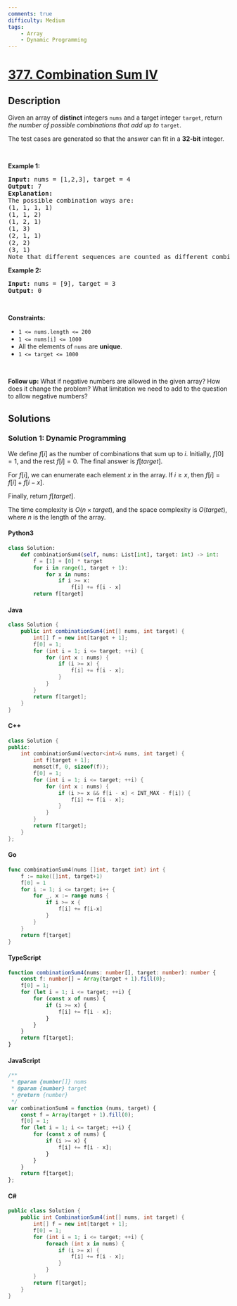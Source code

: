 ```yaml
---
comments: true
difficulty: Medium
tags:
    - Array
    - Dynamic Programming
---
```


<!-- problem:start -->

# [377. Combination Sum IV](https://leetcode.com/problems/combination-sum-iv)

## Description

<!-- description:start -->

<p>Given an array of <strong>distinct</strong> integers <code>nums</code> and a target integer <code>target</code>, return <em>the number of possible combinations that add up to</em>&nbsp;<code>target</code>.</p>

<p>The test cases are generated so that the answer can fit in a <strong>32-bit</strong> integer.</p>

<p>&nbsp;</p>
<p><strong class="example">Example 1:</strong></p>

<pre>
<strong>Input:</strong> nums = [1,2,3], target = 4
<strong>Output:</strong> 7
<strong>Explanation:</strong>
The possible combination ways are:
(1, 1, 1, 1)
(1, 1, 2)
(1, 2, 1)
(1, 3)
(2, 1, 1)
(2, 2)
(3, 1)
Note that different sequences are counted as different combinations.
</pre>

<p><strong class="example">Example 2:</strong></p>

<pre>
<strong>Input:</strong> nums = [9], target = 3
<strong>Output:</strong> 0
</pre>

<p>&nbsp;</p>
<p><strong>Constraints:</strong></p>

<ul>
	<li><code>1 &lt;= nums.length &lt;= 200</code></li>
	<li><code>1 &lt;= nums[i] &lt;= 1000</code></li>
	<li>All the elements of <code>nums</code> are <strong>unique</strong>.</li>
	<li><code>1 &lt;= target &lt;= 1000</code></li>
</ul>

<p>&nbsp;</p>
<p><strong>Follow up:</strong> What if negative numbers are allowed in the given array? How does it change the problem? What limitation we need to add to the question to allow negative numbers?</p>

<!-- description:end -->

## Solutions

<!-- solution:start -->

### Solution 1: Dynamic Programming

We define $f[i]$ as the number of combinations that sum up to $i$. Initially, $f[0] = 1$, and the rest $f[i] = 0$. The final answer is $f[target]$.

For $f[i]$, we can enumerate each element $x$ in the array. If $i \ge x$, then $f[i] = f[i] + f[i - x]$.

Finally, return $f[target]$.

The time complexity is $O(n \times target)$, and the space complexity is $O(target)$, where $n$ is the length of the array.

<!-- tabs:start -->

#### Python3

```python
class Solution:
    def combinationSum4(self, nums: List[int], target: int) -> int:
        f = [1] + [0] * target
        for i in range(1, target + 1):
            for x in nums:
                if i >= x:
                    f[i] += f[i - x]
        return f[target]
```

#### Java

```java
class Solution {
    public int combinationSum4(int[] nums, int target) {
        int[] f = new int[target + 1];
        f[0] = 1;
        for (int i = 1; i <= target; ++i) {
            for (int x : nums) {
                if (i >= x) {
                    f[i] += f[i - x];
                }
            }
        }
        return f[target];
    }
}
```

#### C++

```cpp
class Solution {
public:
    int combinationSum4(vector<int>& nums, int target) {
        int f[target + 1];
        memset(f, 0, sizeof(f));
        f[0] = 1;
        for (int i = 1; i <= target; ++i) {
            for (int x : nums) {
                if (i >= x && f[i - x] < INT_MAX - f[i]) {
                    f[i] += f[i - x];
                }
            }
        }
        return f[target];
    }
};
```

#### Go

```go
func combinationSum4(nums []int, target int) int {
	f := make([]int, target+1)
	f[0] = 1
	for i := 1; i <= target; i++ {
		for _, x := range nums {
			if i >= x {
				f[i] += f[i-x]
			}
		}
	}
	return f[target]
}
```

#### TypeScript

```ts
function combinationSum4(nums: number[], target: number): number {
    const f: number[] = Array(target + 1).fill(0);
    f[0] = 1;
    for (let i = 1; i <= target; ++i) {
        for (const x of nums) {
            if (i >= x) {
                f[i] += f[i - x];
            }
        }
    }
    return f[target];
}
```

#### JavaScript

```js
/**
 * @param {number[]} nums
 * @param {number} target
 * @return {number}
 */
var combinationSum4 = function (nums, target) {
    const f = Array(target + 1).fill(0);
    f[0] = 1;
    for (let i = 1; i <= target; ++i) {
        for (const x of nums) {
            if (i >= x) {
                f[i] += f[i - x];
            }
        }
    }
    return f[target];
};
```

#### C#

```cs
public class Solution {
    public int CombinationSum4(int[] nums, int target) {
        int[] f = new int[target + 1];
        f[0] = 1;
        for (int i = 1; i <= target; ++i) {
            foreach (int x in nums) {
                if (i >= x) {
                    f[i] += f[i - x];
                }
            }
        }
        return f[target];
    }
}
```

<!-- tabs:end -->

<!-- solution:end -->

<!-- problem:end -->
